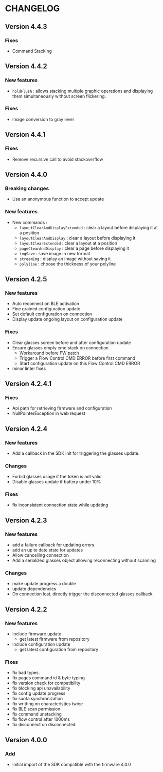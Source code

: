 # CHANGELOG

## Version 4.4.3

### Fixes
- Command Stacking

## Version 4.4.2

### New features
- `holdFlush` : allows stacking multiple graphic operations and displaying them simultaneously without screen flickering.
  
### Fixes
- image conversion to gray level
  
## Version 4.4.1

### Fixes
- Remove recursive call to avoid stackoverflow

## Version 4.4.0

### Breaking changes
- Use an anonymous function to accept update
  
### New features
- New commands :
  - `layoutClearAndDisplayExtended` : clear a layout before displaying it at a position
  - `layoutClearAndDisplay` : clear a layout before displaying it
  - `layoutClearExtended` : clear a layout at a position
  - `pageClearAndDisplay` : clear a page before displaying it
  - `imgSave` : save image in new format
  - `streamImg` : display an image without saving it
  - `polyline` : choose the thickness of your polyline

## Version 4.2.5

### New features
- Auto reconnect on BLE activation
- Fine grained configuration update
- Set default configuration on connection
- Display update ongoing layout on configuration update

### Fixes
- Clear glasses screen before and after configuration update
- Ensure glasses empty cmd stack on connection
    - Workaround before FW patch
    - Trigger a Flow Control CMD ERROR before first command
    - Start configuration update on this Flow Control CMD ERROR
- minor linter fixes

## Version 4.2.4.1

### Fixes
- Api path for retrieving firmware and configuration
- NullPointerException in web request

## Version 4.2.4

### New features
- Add a callback in the SDK init for triggering the glasses update.

### Changes
- Forbid glasses usage if the token is not valid
- Disable glasses update if battery under 10%

### Fixes
- fix inconsistent connection state while updating

## Version 4.2.3

### New features
- add a failure callback for updating errors
- add an up to date state for updates
- Allow cancelling connection
- Add a serialized glasses object allowing reconnecting without scanning

### Changes
- make update progress a double
- update dependencies
- On connection lost, directly trigger the disconnected glasses callback

## Version 4.2.2

### New features
- Include firmware update
    - get latest firmware from repository
- Include configuration update
    - get latest configuration from repository

### Fixes
- fix bad types.
- fix pages command id & byte typing
- fix version check for compatibility
- fix blocking api unavailability
- fix config update progress
- fix suota synchronization
- fix writting on characteristics twice
- fix BLE scan permission
- fix command unstacking
- fix flow control after 1000ms
- fix disconnect on disconnected

## Version 4.0.0

### Add

- Initial import of the SDK compatible with the firmware 4.0.0
